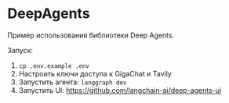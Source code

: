 # DeepAgents
Пример использования библиотеки Deep Agents.

Запуск:
1. `cp .env.example .env`
2. Настроить ключи доступа к GigaChat и Tavily
3. Запустить агента: `langgraph dev`
4. Запустить UI: https://github.com/langchain-ai/deep-agents-ui
